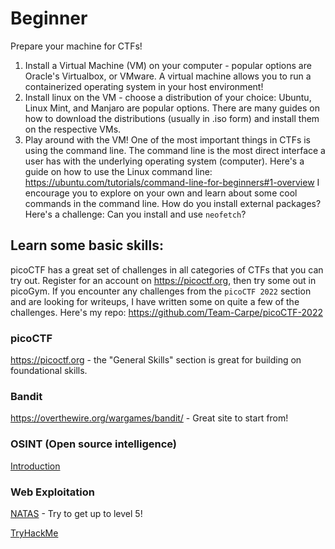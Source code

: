 # Beginner

Prepare your machine for CTFs!
1. Install a Virtual Machine (VM) on your computer - popular options are Oracle's Virtualbox, or VMware. A virtual machine allows you to run a containerized operating system in your host environment!
2. Install linux on the VM - choose a distribution of your choice: Ubuntu, Linux Mint, and Manjaro are popular options. There are many guides on how to download the distributions (usually in .iso form) and install them on the respective VMs.
3. Play around with the VM! One of the most important things in CTFs is using the command line. The command line is the most direct interface a user has with the underlying operating system (computer). Here's a guide on how to use the Linux command line: https://ubuntu.com/tutorials/command-line-for-beginners#1-overview
I encourage you to explore on your own and learn about some cool commands in the command line. How do you install external packages? Here's a challenge: Can you install and use `neofetch`?

## Learn some basic skills:

picoCTF has a great set of challenges in all categories of CTFs that you can try out. Register for an account on https://picoctf.org, then try some out in picoGym. If you encounter any challenges from the `picoCTF 2022` section and are looking for writeups, I have written some on quite a few of the challenges. Here's my repo: https://github.com/Team-Carpe/picoCTF-2022

### picoCTF
https://picoctf.org - the "General Skills" section is great for building on foundational skills.

### Bandit
https://overthewire.org/wargames/bandit/ - Great site to start from!

### OSINT (Open source intelligence)
[Introduction](https://www.csnp.org/post/a-beginners-guide-to-osint)

### Web Exploitation 
[NATAS](https://overthewire.org/wargames/natas/) - Try to get up to level 5!

[TryHackMe](https://tryhackme.com/)
